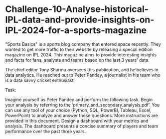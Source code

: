 # Challenge-10-Analyse-historical-IPL-data-and-provide-insights-on-IPL-2024-for-a-sports-magazine
"Sports Basics" is a sports blog company that entered space recently.  They wanted to get more traffic to their website by releasing a special edition magazine on IPL 2024.  This magazine aims to provide interesting insights and facts for fans, analysts and teams based on the last 3 years' data.

The chief editor Tony Sharma oversees this publication, and he believes in data analytics. He reached out to Peter Pandey, a journalist in his team who is a data savvy cricket enthusiast. 

Task:

Imagine yourself as Peter Pandey and perform the following task.
Begin your analysis by referring to the ‘primary_and_secondary_analysis.pdf’. You can use any tool of your choice (Python, SQL, PowerBI, Tableau, Excel, PowerPoint) to analyze and answer these questions. More instructions are provided in this document.
Design a dashboard with your metrics and analysis. The dashboard presents a concise summary of players and team performance over the past three years.
